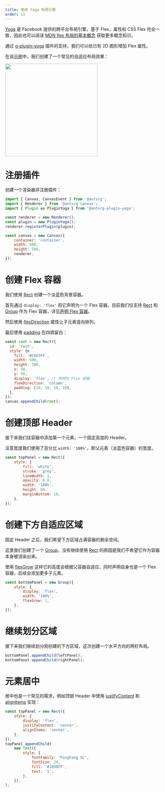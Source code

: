 ```yaml
---
title: 使用 Yoga 布局引擎
order: 13
---
```


[Yoga](https://yogalayout.com/) 是 Facebook 提供的跨平台布局引擎，基于 Flex，属性和 CSS Flex 完全一致，因此也可以阅读 [MDN flex 布局的基本概念](https://developer.mozilla.org/zh-CN/docs/Web/CSS/CSS_Flexible_Box_Layout/Basic_Concepts_of_Flexbox) 获取更多概念知识。

通过 [g-plugin-yoga](/zh/docs/plugins/yoga) 插件的支持，我们可以给已有 2D 图形增加 Flex 属性。

在该[示例](/zh/examples/plugins#yoga-text)中，我们创建了一个常见的自适应布局效果：

<img src="https://gw.alipayobjects.com/mdn/rms_6ae20b/afts/img/A*IH1fSJN9fsMAAAAAAAAAAAAAARQnAQ" width="300px">

# 注册插件

创建一个渲染器并注册插件：

```js
import { Canvas, CanvasEvent } from '@antv/g';
import { Renderer } from '@antv/g-canvas';
import { Plugin as PluginYoga } from '@antv/g-plugin-yoga';

const renderer = new Renderer();
const plugin = new PluginYoga();
renderer.registerPlugin(plugin);

const canvas = new Canvas({
    container: 'container',
    width: 600,
    height: 500,
    renderer,
});
```

# 创建 Flex 容器

我们使用 [Rect](/zh/docs/api/basic/rect) 创建一个淡蓝色背景容器。

首先通过 `display: 'flex'` 将它声明为一个 Flex 容器。目前我们仅支持 [Rect](/zh/docs/api/basic/rect) 和 [Group](/zh/docs/api/basic/group) 作为 Flex 容器，详见[声明 Flex 容器](/zh/docs/plugins/yoga#声明-flex-容器)。

然后使用 [flexDirection](/zh/docs/plugins/yoga#flexdirection) 属性让子元素竖向排列。

最后使用 [padding](/zh/docs/plugins/yoga#padding) 在四周留白：

```js
const root = new Rect({
  id: 'root',
  style: {n
    fill: '#C6E5FF',
    width: 500,
    height: 300,
    x: 50,
    y: 50,
    display: 'flex', // 声明为 Flex 容器
    flexDirection: 'column',
    padding: [10, 10, 10, 10],
  },
});
canvas.appendChild(root);
```

# 创建顶部 Header

接下来我们往容器中添加第一个元素，一个固定高度的 Header。

注意宽度我们使用了百分比 `width: '100%'`，即父元素（淡蓝色容器）的宽度。

```js
const topPanel = new Rect({
    style: {
        fill: 'white',
        stroke: 'grey',
        lineWidth: 1,
        opacity: 0.8,
        width: '100%',
        height: 60,
        marginBottom: 10,
    },
});
```

# 创建下方自适应区域

固定 Header 之后，我们希望下方区域占满容器的剩余空间。

这里我们创建了一个 [Group](/zh/docs/api/basic/group)，没有继续使用 [Rect](/zh/docs/api/basic/rect) 的原因是我们不希望它作为容器本身被渲染出来。

使用 [flexGrow](/zh/docs/plugins/yoga#flexgrow) 这样它的高度会根据父容器自适应，同时声明自身也是一个 Flex 容器，后续会添加更多子元素。

```js
const bottomPanel = new Group({
    style: {
        display: 'flex',
        width: '100%',
        flexGrow: 1,
    },
});
```

# 继续划分区域

接下来我们继续划分刚创建的下方区域，这次创建一个水平方向的两栏布局。

```js
bottomPanel.appendChild(leftPanel);
bottomPanel.appendChild(rightPanel);
```

# 元素居中

居中也是一个常见的需求，例如顶部 Header 中使用 [justifyContent](/zh/docs/plugins/yoga#justifycontent) 和 [alignItems](/zh/docs/plugins/yoga#alignitems) 实现：

```js
const topPanel = new Rect({
    style: {
        display: 'flex',
        justifyContent: 'center',
        alignItems: 'center',
    },
});
topPanel.appendChild(
    new Text({
        style: {
            fontFamily: 'PingFang SC',
            fontSize: 24,
            fill: '#1890FF',
            text: '1',
        },
    }),
);
```
